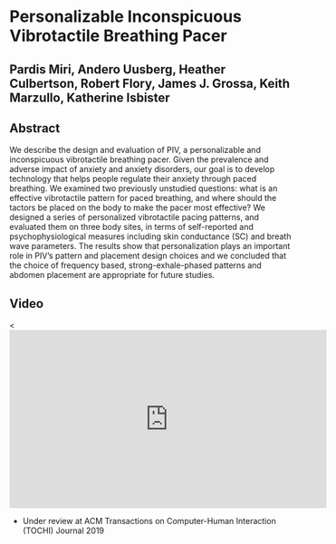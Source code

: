 # Personalizable Inconspicuous Vibrotactile Breathing Pacer
## Pardis Miri, Andero Uusberg, Heather Culbertson, Robert Flory, James J. Grossa, Keith Marzullo, Katherine Isbister

## Abstract
We describe the design and evaluation of PIV, a personalizable and inconspicuous vibrotactile breathing pacer. Given the prevalence and adverse impact of anxiety and anxiety disorders, our goal is to develop technology that helps people regulate their anxiety through paced breathing. We examined two previously unstudied questions: what is an effective vibrotactile pattern for paced breathing, and where should the tactors be placed on the body to make the pacer most effective? We designed a series of personalized vibrotactile pacing patterns, and evaluated them on three body sites, in terms of self-reported and psychophysiological measures including skin conductance (SC) and breath wave parameters. The results show that personalization plays an important role in PIV’s pattern and placement design choices and we concluded that the choice of frequency based, strong-exhale-phased patterns and abdomen placement are appropriate for future studies.

## Video
<<iframe width="560" height="315" src="https://www.youtube.com/embed/Px9FArDKv-o" frameborder="0" allow="accelerometer; autoplay; clipboard-write; encrypted-media; gyroscope; picture-in-picture" allowfullscreen></iframe>

* Under review at ACM Transactions on Computer-Human Interaction (TOCHI) Journal 2019